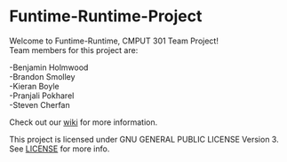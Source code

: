 Funtime-Runtime-Project
=======================

Welcome to Funtime-Runtime, CMPUT 301 Team Project!   
Team members for this project are:

  -Benjamin Holmwood  
  -Brandon Smolley  
  -Kieran Boyle  
  -Pranjali Pokharel  
  -Steven Cherfan  
  
Check out our [wiki](/wiki) for more information.

This project is licensed under GNU GENERAL PUBLIC LICENSE Version 3. See [LICENSE](/LICENSE) for more info. 
